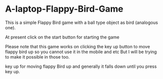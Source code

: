 # A-laptop-Flappy-Bird-Game

This is a simple Flappy Bird game with a ball type object as bird (analogous one).

At present click on the start button for starting the game

Please note that this game works on clicking the key up button to move flappy bird up so you cannot use it in the mobile and etc But I will be trying to make it possible in those too.

key up for moving flappy Bird up and generally it falls down until you press key up.
